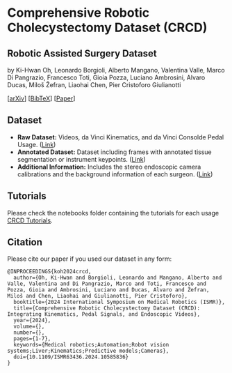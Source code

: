 # Comprehensive Robotic Cholecystectomy Dataset (CRCD)
## Robotic Assisted Surgery Dataset  
by Ki-Hwan Oh, Leonardo Borgioli, Alberto Mangano, Valentina Valle, Marco Di Pangrazio, Francesco Toti, Gioia Pozza, Luciano Ambrosini, Alvaro Ducas, Miloš Žefran, Liaohai Chen, Pier Cristoforo Giulianotti

[[arXiv](https://arxiv.org/abs/2312.01183)] [[BibTeX](https://uofi.box.com/s/0cxpk70we719hxcqsdn3bx05lw9yfsth)] [[Paper](https://ieeexplore.ieee.org/abstract/document/10585836)]

## Dataset

- **Raw Dataset:** Videos, da Vinci Kinematics, and da Vinci Consolde Pedal Usage. ([Link](https://uofi.box.com/s/p3aocj6yzq4ctwc0s635a2dfyk9zdv5j))
- **Annotated Dataset:** Dataset including frames with annotated tissue segmentation or instrument keypoints. ([Link](https://uofi.box.com/s/f9bg69ve6fkwktr3o33ahmp620w8jth6))
- **Additional Information:** Includes the stereo endoscopic camera calibrations and the background information of each surgeon. ([Link](https://uofi.box.com/s/w65rui5ylm0i4v4jvlkpacpi4q6jkdpe))

## Tutorials

Please check the notebooks folder containing the tutorials for each usage [CRCD Tutorials](notebooks/).

## Citation

Please cite our paper if you used our dataset in any form: 
```
@INPROCEEDINGS{koh2024crcd,
  author={Oh, Ki-Hwan and Borgioli, Leonardo and Mangano, Alberto and Valle, Valentina and Di Pangrazio, Marco and Toti, Francesco and Pozza, Gioia and Ambrosini, Luciano and Ducas, Alvaro and Žefran, Miloš and Chen, Liaohai and Giulianotti, Pier Cristoforo},
  booktitle={2024 International Symposium on Medical Robotics (ISMR)}, 
  title={Comprehensive Robotic Cholecystectomy Dataset (CRCD): Integrating Kinematics, Pedal Signals, and Endoscopic Videos}, 
  year={2024},
  volume={},
  number={},
  pages={1-7},
  keywords={Medical robotics;Automation;Robot vision systems;Liver;Kinematics;Predictive models;Cameras},
  doi={10.1109/ISMR63436.2024.10585836}
}
```
